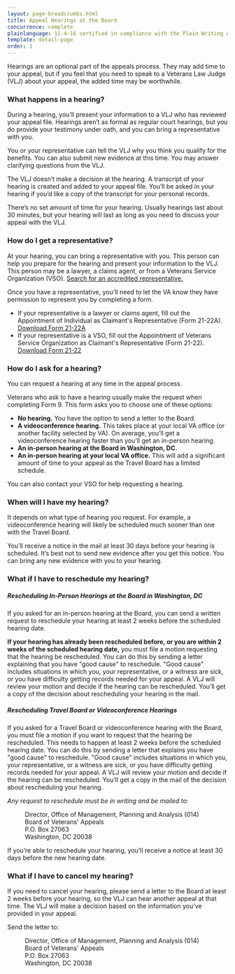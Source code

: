 ```yaml
---
layout: page-breadcrumbs.html
title: Appeal Hearings at the Board
concurrence: complete
plainlanguage: 11-4-16 certified in compliance with the Plain Writing Act
template: detail-page
order: 1
---
```

<div class="va-introtext">

Hearings are an optional part of the appeals process. They may add time to your appeal, but if you feel that you need to speak to a Veterans Law Judge (VLJ) about your appeal, the added time may be worthwhile.

</div>

<h3>What happens in a hearing?</h3>
<p>During a hearing, you’ll present your information to a VLJ who has reviewed your appeal file. Hearings aren’t as formal as regular court hearings, but you do provide your testimony under oath, and you can bring a representative with you.</p>
<p>You or your representative can tell the VLJ why you think you qualify for the benefits. You can also submit new evidence at this time. You may answer clarifying questions from the VLJ.</p>
<p>The VLJ doesn’t make a decision at the hearing. A transcript of your hearing is created and added to your appeal file. You’ll be asked in your hearing if you’d like a copy of the transcript for your personal records.</p>
<p>There’s no set amount of time for your hearing. Usually hearings last about 30 minutes, but your hearing will last as long as you need to discuss your appeal with the VLJ.</p>

<h3>How do I get a representative?</h3>
<p>At your hearing, you can bring a representative with you. This person can help you prepare for the hearing and present your information to the VLJ. This person may be a lawyer, a claims agent, or from a Veterans Service Organization (VSO). <a href="https://www.va.gov/ogc/apps/accreditation/index.asp">Search for an accredited representative.</a></p>
<p>Once you have a representative, you'll need to let the VA know they have permission to represent you by completing a form.</p>
<ul>
<li>If your representative is a lawyer or claims agent, fill out the Appointment of Individual as Claimant's Representative (Form 21-22A). <a href="https://www.vba.va.gov/pubs/forms/VBA-21-22A-ARE.pdf">Download Form 21-22A</a></li>
<li>If your representative is a VSO, fill out the Appointment of Veterans Service Organization as Claimant's Representative (Form 21-22). <a href="https://www.vba.va.gov/pubs/forms/VBA-21-22-ARE.pdf">Download Form 21-22</a></li>
</ul>

<h3>How do I ask for a hearing?</h3>
<p>You can request a hearing at any time in the appeal process.</p>
<p>Veterans who ask to have a hearing usually make the request when completing Form 9. This form asks you to choose one of these options:</p>
<ul>
<li><strong>No hearing.</strong> You have the option to send a letter to the Board.</li>
<li><strong>A videoconference hearing.</strong> This takes place at your local VA office (or another facility selected by VA). On average, you’ll get a videoconference hearing faster than you’ll get an in-person hearing.</li>
<li><strong>An in-person hearing at the Board in Washington, DC.</strong></li>
<li><strong>An in-person hearing at your local VA office.</strong> This will add a significant amount of time to your appeal as the Travel Board has a limited schedule.</li>
</ul>
<p>You can also contact your VSO for help requesting a hearing.</p>

<h3>When will I have my hearing?</h3>
<p>It depends on what type of hearing you request. For example, a videoconference hearing will likely be scheduled much sooner than one with the Travel Board.</p>
<p>You’ll receive a notice in the mail at least 30 days before your hearing is scheduled. It’s best not to send new evidence after you get this notice. You can bring any new evidence with you to your hearing.</p>

<h3>What if I have to reschedule my hearing?</h3>
<h5>Rescheduling In-Person Hearings at the Board in Washington, DC</h5>
<p>If you asked for an in-person hearing at the Board, you can send a written request to reschedule your hearing at least 2 weeks before the scheduled hearing date.</p>
<p><strong>If your hearing has already been rescheduled before, or you are within 2 weeks of the scheduled hearing date,</strong> you must file a motion requesting that the hearing be rescheduled. You can do this by sending a letter explaining that you have "good cause" to reschedule. "Good cause" includes situations in which you, your representative, or a witness are sick, or you have difficulty getting records needed for your appeal. A VLJ will review your motion and decide if the hearing can be rescheduled. You’ll get a copy of the decision about rescheduling your hearing in the mail.</p>
<h5>Rescheduling Travel Board or Videoconference Hearings</h5>
<p>If you asked for a Travel Board or videoconference hearing with the Board, you must file a motion if you want to request that the hearing be rescheduled. This needs to happen at least 2 weeks before the scheduled hearing date. You can do this by sending a letter that explains you have "good cause" to reschedule. "Good cause" includes situations in which you, your representative, or a witness are sick, or you have difficulty getting records needed for your appeal. A VLJ will review your motion and decide if the hearing can be rescheduled. You’ll get a copy in the mail of the decision about rescheduling your hearing.</p>
<p>
<em>Any request to reschedule must be in writing and be mailed to:</em><br/>
<dl class="va-address-block">
  <dd>Director, Office of Management, Planning and Analysis (014)</dd>
  <dd>Board of Veterans' Appeals</dd>
  <dd>P.O. Box 27063</dd>
  <dd>Washington, DC 20038</dd>
</dl>
</p>
<p>If you’re able to reschedule your hearing, you’ll receive a notice at least 30 days before the new hearing date.</p>

<h3>What if I have to cancel my hearing?</h3>
<p>If you need to cancel your hearing, please send a letter to the Board at least 2 weeks before your hearing, so the VLJ can hear another appeal at that time. The VLJ will make a decision based on the information you’ve provided in your appeal.</p>
<p>
Send the letter to:<br/>
<dl class="va-address-block">
  <dd>Director, Office of Management, Planning and Analysis (014)</dd>
  <dd>Board of Veterans' Appeals</dd>
  <dd>P.O. Box 27063</dd>
  <dd>Washington, DC 20038</dd>
</dl>
</p>
